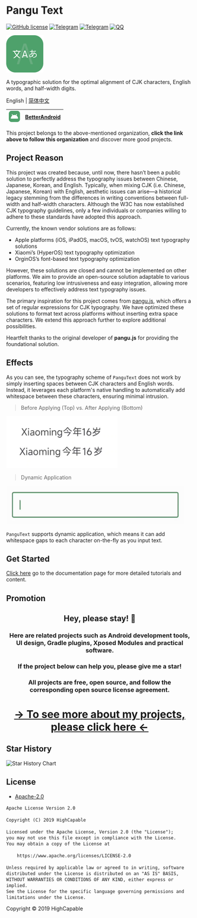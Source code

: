 # Pangu Text

[![GitHub license](https://img.shields.io/github/license/BetterAndroid/android-app-template?color=blue)](https://github.com/BetterAndroid/android-app-template/blob/main/LICENSE)
[![Telegram](https://img.shields.io/badge/discussion-Telegram-blue.svg?logo=telegram)](https://t.me/BetterAndroid)
[![Telegram](https://img.shields.io/badge/discussion%20dev-Telegram-blue.svg?logo=telegram)](https://t.me/HighCapable_Dev)
[![QQ](https://img.shields.io/badge/discussion%20dev-QQ-blue.svg?logo=tencent-qq&logoColor=red)](https://qm.qq.com/cgi-bin/qm/qr?k=Pnsc5RY6N2mBKFjOLPiYldbAbprAU3V7&jump_from=webapi&authKey=X5EsOVzLXt1dRunge8ryTxDRrh9/IiW1Pua75eDLh9RE3KXE+bwXIYF5cWri/9lf)

<img src="img-src/icon.png" width = "100" height = "100" alt="LOGO"/>

A typographic solution for the optimal alignment of CJK characters, English words, and half-width digits.

English | [简体中文](README-zh-CN.md)

| <img src="https://github.com/BetterAndroid/.github/blob/main/img-src/logo.png?raw=true" width = "30" height = "30" alt="LOGO"/> | [BetterAndroid](https://github.com/BetterAndroid) |
|---------------------------------------------------------------------------------------------------------------------------------|---------------------------------------------------|

This project belongs to the above-mentioned organization, **click the link above to follow this organization** and discover more good projects.

## Project Reason

This project was created because, until now, there hasn’t been a public solution to perfectly address the typography issues between Chinese, Japanese,
Korean, and English.
Typically, when mixing CJK (i.e. Chinese, Japanese, Korean) with English, aesthetic issues can arise—a historical legacy stemming from the differences
in writing conventions between full-width and half-width characters. Although the W3C has now established CJK typography guidelines, only a few
individuals or companies willing to adhere to these standards have adopted this approach.

Currently, the known vendor solutions are as follows:

- Apple platforms (iOS, iPadOS, macOS, tvOS, watchOS) text typography solutions
- Xiaomi’s (HyperOS) text typography optimization
- OrginOS’s font-based text typography optimization

However, these solutions are closed and cannot be implemented on other platforms.
We aim to provide an open-source solution adaptable to various scenarios, featuring low intrusiveness and easy integration, allowing more developers
to effectively address text typography issues.

The primary inspiration for this project comes from [pangu.js](https://github.com/vinta/pangu.js), which offers a set of regular expressions for CJK
typography.
We have optimized these solutions to format text across platforms without inserting extra space characters. We extend this approach further to explore
additional possibilities.

Heartfelt thanks to the original developer of **pangu.js** for providing the foundational solution.

## Effects

As you can see, the typography scheme of `PanguText` does not work by simply inserting spaces between CJK characters and English words.
Instead, it leverages each platform's native handling to automatically add whitespace between these characters, ensuring minimal intrusion.

> Before Applying (Top) vs. After Applying (Bottom)

<img src="docs-source/src/.vuepress/public/images/demo_01.png" width="300" />

> Dynamic Application

<img src="docs-source/src/.vuepress/public/images/demo_02.gif" width="480" />

`PanguText` supports dynamic application, which means it can add whitespace gaps to each character on-the-fly as you input text.

## Get Started

[Click here](https://betterandroid.github.io/PanguText/en) go to the documentation page for more detailed tutorials and content.

## Promotion

<!--suppress HtmlDeprecatedAttribute -->
<div align="center">
     <h2>Hey, please stay! 👋</h2>
     <h3>Here are related projects such as Android development tools, UI design, Gradle plugins, Xposed Modules and practical software. </h3>
     <h3>If the project below can help you, please give me a star! </h3>
     <h3>All projects are free, open source, and follow the corresponding open source license agreement. </h3>
     <h1><a href="https://github.com/fankes/fankes/blob/main/project-promote/README.md">→ To see more about my projects, please click here ←</a></h1>
</div>

## Star History

![Star History Chart](https://api.star-history.com/svg?repos=BetterAndroid/PanguText&type=Date)

## License

- [Apache-2.0](https://www.apache.org/licenses/LICENSE-2.0)

```
Apache License Version 2.0

Copyright (C) 2019 HighCapable

Licensed under the Apache License, Version 2.0 (the "License");
you may not use this file except in compliance with the License.
You may obtain a copy of the License at

    https://www.apache.org/licenses/LICENSE-2.0

Unless required by applicable law or agreed to in writing, software
distributed under the License is distributed on an "AS IS" BASIS,
WITHOUT WARRANTIES OR CONDITIONS OF ANY KIND, either express or implied.
See the License for the specific language governing permissions and
limitations under the License.
```

Copyright © 2019 HighCapable